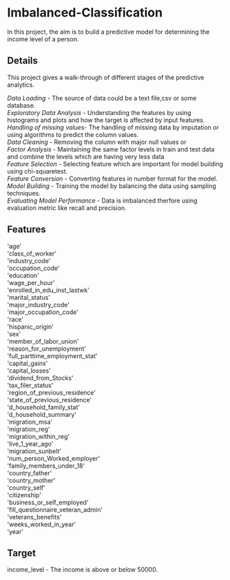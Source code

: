 # Imbalanced-Classification
In this project, the aim is to build a predictive model for determining the income level of a person.

## Details
This project gives a walk-through of different stages of the predictive analytics.</br>

<i>Data Loading</i> - The source of data could be a text file,csv or some database.</br>
<i>Exploratory Data Analysis </i>- Understanding the features by using histograms and plots and how the target is affected by input features.</br>
<i>Handling of missing values</i>- The handling of missing data by imputation or using algorithms to predict the column values.</br>
<i>Data Cleaning</i> - Removing the column with major null values or </br>
<i>Factor Analysis</i> - Maintaining the same factor levels in train and test data and combine the levels which are having very less data </br>
<i>Feature Selection</i> - Selecting feature which are important for model building using chi-squaretest.</br>
<i>Feature Conversion</i> - Converting features in number format for the model. </br>
<i>Model Building</i> - Training the model by balancing the data using sampling techniques.</br>
<i>Evaluating Model Performance</i> - Data is imbalanced therfore using evaluation metric like recall and precision.</br>

## Features

'age'</br>'class_of_worker'</br>'industry_code'</br>'occupation_code'</br>'education'</br>'wage_per_hour'</br>'enrolled_in_edu_inst_lastwk'</br>'marital_status'</br>'major_industry_code'</br>'major_occupation_code'</br>'race'</br>'hispanic_origin'</br>'sex'</br>'member_of_labor_union'</br>'reason_for_unemployment'</br>'full_parttime_employment_stat'</br>'capital_gains'</br>'capital_losses'</br>'dividend_from_Stocks'</br>'tax_filer_status'</br>'region_of_previous_residence'</br>'state_of_previous_residence'</br>'d_household_family_stat'</br>'d_household_summary'</br>'migration_msa'</br>'migration_reg'</br>'migration_within_reg'</br>'live_1_year_ago'</br>'migration_sunbelt'</br>'num_person_Worked_employer'</br>'family_members_under_18'</br>'country_father'</br>'country_mother'</br>'country_self'</br>'citizenship'</br>'business_or_self_employed'</br>'fill_questionnaire_veteran_admin'</br>'veterans_benefits'</br>'weeks_worked_in_year'</br>'year'

## Target
income_level - The income is above or below 50000.
